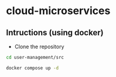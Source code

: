 # cloud-microservices
## Intructions  (using docker)
- Clone the repository
```bash
cd user-management/src
```
```bash
docker compose up -d
```
